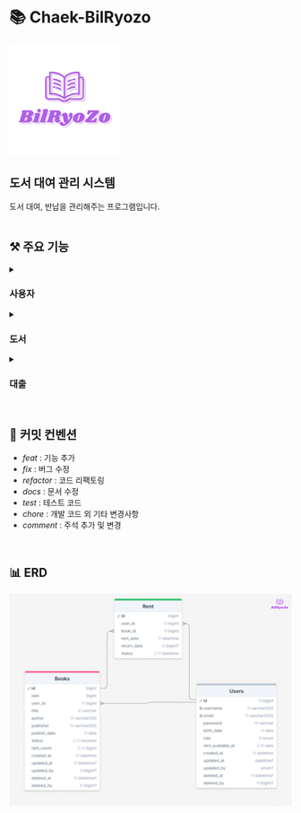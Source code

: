 # 📚 Chaek-BilRyozo
![logo](docs/logo_purple%20200x200.png)
## 도서 대여 관리 시스템
도서 대여, 반납을 관리해주는 프로그램입니다.<br><br>

## ⚒️ 주요 기능
<details>
    <summary><h3>사용자</h3></summary>
    <ul>   
        <b><li>회원가입</li></b>
        <ul>
            <br><li>아이디, 이메일, 비밀번호, 생년월일을 입력하여 계정 생성</li>
        </ul>
    </ul>
    <ul>
        <b><li>로그인</li></b>
        <ul>
            <br><li>Spring Security 기반 로그인</li>
            <li>로그인 시 access token, refresh token 발급</li>
            <li>redis에 refresh token 저장</li>
        </ul>
    </ul>
    <ul>
        <b><li>로그아웃</li></b>
        <ul>
            <br><li>로그아웃 시 발급된 token 무효화</li>
        </ul>
    </ul>
</details>
<details>
    <summary><h3>도서</h3></summary>
    <ul>
        <b><li>도서 등록</li></b>
        <ul>
            <br><li>isbn, 도서명, 작가, 출판사, 출판일을 입력하여 도서 등록</li>
            <li>ADMIN 권한만 도서 등록 가능</li>
        </ul>
    </ul>
    <ul>
        <b><li>도서 단일 조회</li></b>
        <ul>
            <br><li>도서 id를 입력하여 도서 단일 조회</li>
        </ul>
    </ul>
    <ul>
        <b><li>도서 필터링, 검색 전체 조회</li></b>
        <ul>
            <br><li>파라미터가 없을 경우 기본값으로 페이징된 전체 데이터 조회</li>
            <li>파라미터로 페이징 정보를 받을 경우 해당 값 기반으로 페이징 된 결과 반환</li>
            <li>파라미터로 type, keyword를 전달 받을 경우 해당 파라미터 기반으로 검색</li>
        </ul>
    </ul>
    <ul>
        <b><li>인기 도서 조회</li></b>
        <ul>
            <br><li>파라미터로 전달받은 값을 기준으로 대출 횟수가 해당 값보다 큰 데이터 반환</li>
        </ul>
    </ul>
    <ul>
        <b><li>도서 수정</li></b>
        <ul>
            <br><li>도서 id를 입력하여 해당 도서 수정</li>
            <li>ADMIN 권한만 수정 가능</li>
            <li>수정 시 수정 시각과 수정한 관리자 id를 DB에 저장</li>
        </ul>
    </ul>
    <ul>
        <b><li>도서 삭제</li></b>
        <ul>
            <br><li>도서 id를 입력하여 해당 도서 삭제</li>
            <li>ADMIN 권한만 수정 가능</li>
            <li>삭제 시 삭제 시각과 삭제한 관리자 id를 DB에 저장</li>
        </ul>
    </ul>
</details>
<details>
    <summary><h3>대출</h3></summary>
    <ul>
        <b><li>도서 대출</li></b>
        <ul>
            <br><li>도서 id를 파라미터로 전달하여 해당 도서 대출</li>
            <li>대출 가능일, 해당 도서 대출 가능 여부를 확인하여 대출</li>
        </ul>
    </ul>
    <ul>
        <b><li>도서 반납</li></b>
        <ul>
            <br><li>도서 id를 파라미터로 전달하여 해당 도서 반납</li>
            <li>예정 반납일 이후 반납하는 경우 연체 기간만큼 대출 불가</li>
        </ul>
    </ul>
</details>
<br>


## 💬 커밋 컨벤션

* *feat* : 기능 추가
* *fix* : 버그 수정
* *refactor* : 코드 리팩토링
* *docs* : 문서 수정
* *test* : 테스트 코드
* *chore* : 개발 코드 외 기타 변경사항
* *comment* : 주석 추가 및 변경
<br>

## 📊 ERD
![ERD](docs/ERD.png)
<br><br>

